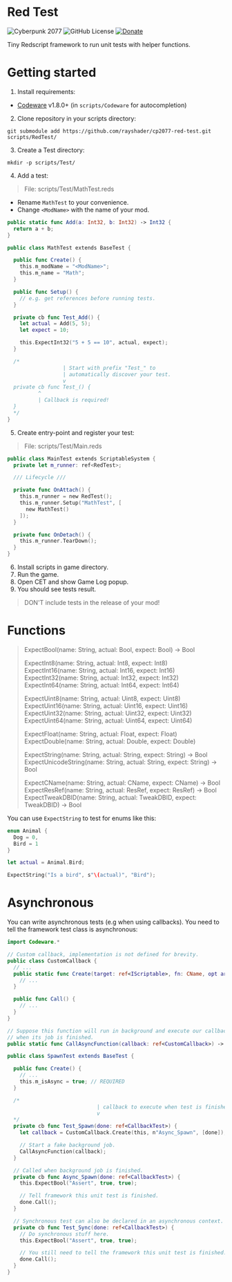 # Red Test
![Cyberpunk 2077](https://img.shields.io/badge/Cyberpunk%202077-v2.12-blue)
![GitHub License](https://img.shields.io/github/license/rayshader/cp2077-red-test)
[![Donate](https://img.shields.io/badge/donate-buy%20me%20a%20coffee-yellow)](https://www.buymeacoffee.com/lpfreelance)

Tiny Redscript framework to run unit tests with helper functions.

# Getting started

1. Install requirements:
  - [Codeware] v1.8.0+ (in `scripts/Codeware` for autocompletion)

2. Clone repository in your scripts directory:

```shell
git submodule add https://github.com/rayshader/cp2077-red-test.git scripts/RedTest/
```

3. Create a Test directory:

```shell
mkdir -p scripts/Test/
```

4. Add a test:

> File: scripts/Test/MathTest.reds

- Rename `MathTest` to your convenience.
- Change `<ModName>` with the name of your mod.

```swift
public static func Add(a: Int32, b: Int32) -> Int32 {
  return a + b;
}

public class MathTest extends BaseTest {

  public func Create() {
    this.m_modName = "<ModName>";
    this.m_name = "Math";
  }

  public func Setup() {
    // e.g. get references before running tests.
  }

  private cb func Test_Add() {
    let actual = Add(5, 5);
    let expect = 10;

    this.ExpectInt32("5 + 5 == 10", actual, expect);
  }

  /*
                  | Start with prefix "Test_" to
                  | automatically discover your test.
                  v
  private cb func Test_() {
          ^
          | Callback is required!
  }
  */
}
```

5. Create entry-point and register your test:

> File: scripts/Test/Main.reds

```swift
public class MainTest extends ScriptableSystem {
  private let m_runner: ref<RedTest>;

  /// Lifecycle ///

  private func OnAttach() {
    this.m_runner = new RedTest();
    this.m_runner.Setup("MathTest", [
      new MathTest()
    ]);
  }

  private func OnDetach() {
    this.m_runner.TearDown();
  }
}
```

6. Install scripts in game directory.
7. Run the game.
8. Open CET and show Game Log popup.
9. You should see tests result.

> DON'T include tests in the release of your mod!

# Functions

> ExpectBool(name: String, actual: Bool, expect: Bool) -> Bool  
>   
> ExpectInt8(name: String, actual: Int8, expect: Int8)  
> ExpectInt16(name: String, actual: Int16, expect: Int16)  
> ExpectInt32(name: String, actual: Int32, expect: Int32)  
> ExpectInt64(name: String, actual: Int64, expect: Int64)  
>   
> ExpectUint8(name: String, actual: Uint8, expect: Uint8)  
> ExpectUint16(name: String, actual: Uint16, expect: Uint16)  
> ExpectUint32(name: String, actual: Uint32, expect: Uint32)  
> ExpectUint64(name: String, actual: Uint64, expect: Uint64)  
>   
> ExpectFloat(name: String, actual: Float, expect: Float)  
> ExpectDouble(name: String, actual: Double, expect: Double)  
>   
> ExpectString(name: String, actual: String, expect: String) -> Bool  
> ExpectUnicodeString(name: String, actual: String, expect: String) -> Bool  
>   
> ExpectCName(name: String, actual: CName, expect: CName) -> Bool  
> ExpectResRef(name: String, actual: ResRef, expect: ResRef) -> Bool  
> ExpectTweakDBID(name: String, actual: TweakDBID, expect: TweakDBID) -> Bool

You can use `ExpectString` to test for enums like this:

```swift
enum Animal {
  Dog = 0,
  Bird = 1
}

let actual = Animal.Bird;

ExpectString("Is a bird", s"\(actual)", "Bird");
```

# Asynchronous

You can write asynchronous tests (e.g when using callbacks). You need to tell 
the framework test class is asynchronous:

```swift
import Codeware.*

// Custom callback, implementation is not defined for brevity.
public class CustomCallback {
  // ...
  public static func Create(target: ref<IScriptable>, fn: CName, opt args: array<Variant>) -> ref<CustomCallback> {
    // ...
  }

  public func Call() {
    // ...
  }
}

// Suppose this function will run in background and execute our callback
// when its job is finished.
public static func CallAsyncFunction(callback: ref<CustomCallback>) -> Void;

public class SpawnTest extends BaseTest {

  public func Create() {
    // ...
    this.m_isAsync = true; // REQUIRED
  }

  /*
                             | callback to execute when test is finished.
                             v
  */
  private cb func Test_Spawn(done: ref<CallbackTest>) {
    let callback = CustomCallback.Create(this, n"Async_Spawn", [done]);

    // Start a fake background job.
    CallAsyncFunction(callback);
  }

  // Called when background job is finished.
  private cb func Async_Spawn(done: ref<CallbackTest>) {
    this.ExpectBool("Assert", true, true);

    // Tell framework this unit test is finished.
    done.Call();
  }

  // Synchronous test can also be declared in an asynchronous context.
  private cb func Test_Sync(done: ref<CallbackTest>) {
    // Do synchronous stuff here.
    this.ExpectBool("Assert", true, true);

    // You still need to tell the framework this unit test is finished.
    done.Call();
  }
}
``` 

<!-- Table of links -->
[Codeware]: https://github.com/psiberx/cp2077-codeware